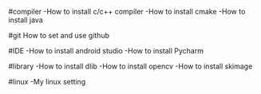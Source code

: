 #compiler
	-How to install c/c++ compiler
	-How to install cmake
	-How to install java

#git
	How to set and use github

#IDE
	-How to install android studio
	-How to install Pycharm

#library
	-How to install dlib
	-How to install opencv
	-How to install skimage

#linux
	-My linux setting
